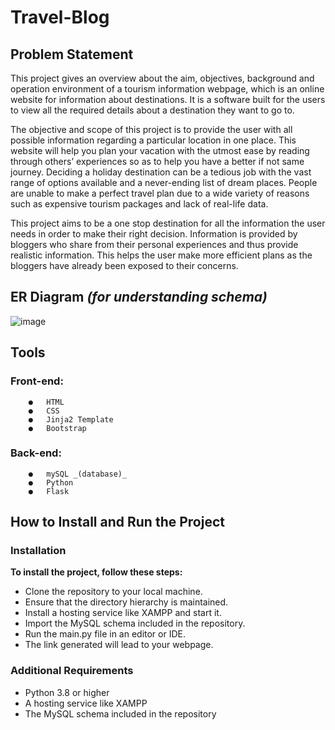 # **Travel-Blog**

## **Problem Statement** 
This project gives an overview about the aim, objectives, background and operation environment of a tourism information webpage, which is an online website for information about destinations. 
It is a software built for the users to view all the required details about a destination they want to go to.
 
The objective and scope of this project is to provide the user with all possible information regarding a particular location in one place. This website will help you plan your vacation with the utmost ease by reading through others’ experiences so as to help you have a better if not same journey. Deciding a holiday destination can be a tedious job with the vast range of options available and a never-ending list of dream places. People are unable to make a perfect travel plan due to a wide variety of reasons such as expensive tourism packages and lack of real-life data.

This project aims to be a one stop destination for all the information the user needs in order to make their right decision. Information is provided by bloggers who share from their personal experiences and thus provide realistic information. This helps the user make more efficient plans as the bloggers have already been exposed to their concerns.

## **ER Diagram** _(for understanding schema)_
![image](https://github.com/Akshay-Bhagwat/Travel-Blog/assets/80463932/2560ecac-3354-4fb2-ba7f-359f96dc92ad)

## **Tools**
   ### Front-end:
        ●	HTML
        ●	CSS
        ●	Jinja2 Template
        ●	Bootstrap
   ### Back-end:
        ●	mySQL _(database)_
        ●	Python
        ●	Flask

## **How to Install and Run the Project**

### Installation

**To install the project, follow these steps:**

* Clone the repository to your local machine.
* Ensure that the directory hierarchy is maintained.
* Install a hosting service like XAMPP and start it.
* Import the MySQL schema included in the repository.
* Run the main.py file in an editor or IDE.
* The link generated will lead to your webpage.

### Additional Requirements
* Python 3.8 or higher
* A hosting service like XAMPP
* The MySQL schema included in the repository
